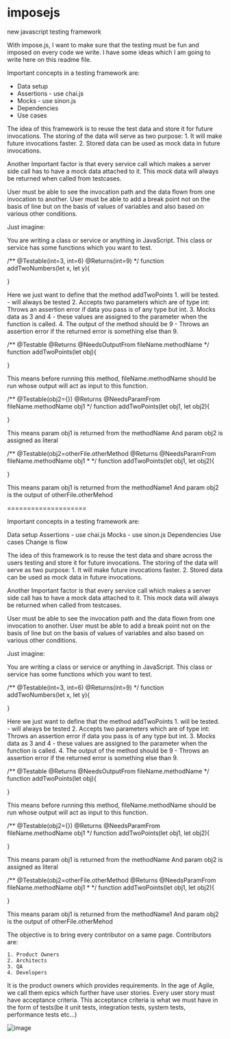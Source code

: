 # imposejs
new javascript testing framework

With impose.js, I want to make sure that the testing must be fun and imposed on every code we write. I have some ideas which I am going to write here on this readme file.

Important concepts in a testing framework are:

- Data setup
- Assertions - use chai.js
- Mocks - use sinon.js
- Dependencies
- Use cases

The idea of this framework is to reuse the test data and store it for future invocations. The storing of the data will serve as two purpose:
	1. It will make future invocations faster.
	2. Stored data can be used as mock data in future invocations.

Another Important factor is that every service call which makes a server side call has to have a mock data attached to it. This mock data will always be returned when called from testcases.  

User must be able to see the invocation path and the data flown from one invocation to another. 
User must be able to add a break point not on the basis of line but on the basis of values of variables and also based on various other conditions.

Just imagine:

You are writing a class or service or anything in JavaScript. 
This class or service has some functions which you want to test. 

/**
	@Testable(int=3, int=6)
	@Returns(int=9)
*/
function addTwoNumbers(let x, let y){
	
}

Here we just want to define that the method addTwoPoints 
	1. will be tested. - will always be tested
	2. Accepts two parameters which are of type int: Throws an assertion error if data you pass is of any type but int. 
	3. Mocks data as 3 and 4 - these values are assigned to the parameter when the function is called.
	4. The output of the method should be 9 - Throws an assertion error if the returned error is something else than 9.


/**
	@Testable
	@Returns
	@NeedsOutputFrom fileName.methodName
*/
function addTwoPoints(let obj){
	
}

This means before running this method, fileName.methodName should be run whose output will act as input to this function. 

/**
	@Testable(obj2={})
	@Returns
	@NeedsParamFrom fileName.methodName obj1 
*/
function addTwoPoints(let obj1, let obj2){
	
}

This means param obj1 is returned from the methodName
And param obj2 is assigned as literal 

/**
	@Testable(obj2=otherFile.otherMethod
	@Returns
	@NeedsParamFrom fileName.methodName obj1 
*
*/
function addTwoPoints(let obj1, let obj2){
	
}

This means param obj1 is returned from the methodName1
And param obj2 is the output of otherFile.otherMehod 

====================

Important concepts in a testing framework are:

Data setup
Assertions - use chai.js
Mocks - use sinon.js
Dependencies
Use cases
Change is flow

The idea of this framework is to reuse the test data and share across the users testing and store it for future invocations. The storing of the data will serve as two purpose:
	1. It will make future invocations faster.
	2. Stored data can be used as mock data in future invocations.

Another Important factor is that every service call which makes a server side call has to have a mock data attached to it. This mock data will always be returned when called from testcases.  

User must be able to see the invocation path and the data flown from one invocation to another. 
User must be able to add a break point not on the basis of line but on the basis of values of variables and also based on various other conditions.

Just imagine:

You are writing a class or service or anything in JavaScript. 
This class or service has some functions which you want to test. 

/**
	@Testable(int=3, int=6)
	@Returns(int=9)
*/
function addTwoNumbers(let x, let y){
	
}

Here we just want to define that the method addTwoPoints 
	1. will be tested. - will always be tested
	2. Accepts two parameters which are of type int: Throws an assertion error if data you pass is of any type but int. 
	3. Mocks data as 3 and 4 - these values are assigned to the parameter when the function is called.
	4. The output of the method should be 9 - Throws an assertion error if the returned error is something else than 9.

/**
	@Testable
	@Returns
	@NeedsOutputFrom fileName.methodName
*/
function addTwoPoints(let obj){
	
}

This means before running this method, fileName.methodName should be run whose output will act as input to this function. 

/**
	@Testable(obj2={})
	@Returns
	@NeedsParamFrom fileName.methodName obj1 
*/
function addTwoPoints(let obj1, let obj2){
	
}

This means param obj1 is returned from the methodName
And param obj2 is assigned as literal 

/**
	@Testable(obj2=otherFile.otherMethod
	@Returns
	@NeedsParamFrom fileName.methodName obj1 
*
*/
function addTwoPoints(let obj1, let obj2){
	
}

This means param obj1 is returned from the methodName1
And param obj2 is the output of otherFile.otherMehod 


The objective is to bring every contributor on a same page. Contributors are:

	1. Product Owners
	2. Architects
	3. QA
	4. Developers 

It is the product owners which provides requirements. In the age of Agile, we call them epics which further have user stories. Every user story must have acceptance criteria. This acceptance criteria is what we must have in the form of tests(be it unit tests, integration tests, system tests, performance tests etc…)





















![image](https://user-images.githubusercontent.com/7651626/112675419-22c80980-8e8d-11eb-9c58-ab715d1cf860.png)

